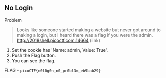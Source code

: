 ## No Login
Problem
> Looks like someone started making a website but never got around to making a login, but I heard there was a flag if you were the admin. http://2018shell.picoctf.com:14664 (link)

1. Set the cookie has 'Name: admin, Value: True'.
2. Push the Flag button.
3. You can see the flag.

FLAG - `picoCTF{n0l0g0n_n0_pr0bl3m_eb9bab29}`